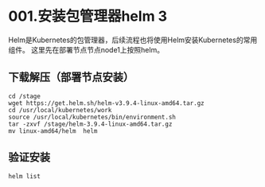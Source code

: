# 001.安装包管理器helm 3

Helm是Kubernetes的包管理器，后续流程也将使用Helm安装Kubernetes的常用组件。 这里先在部署节点节点node1上按照helm。



## 下载解压（部署节点安装）

```
cd /stage
wget https://get.helm.sh/helm-v3.9.4-linux-amd64.tar.gz
cd /usr/local/kubernetes/work
source /usr/local/kubernetes/bin/environment.sh
tar -zxvf /stage/helm-3.9.4-linux-amd64.tar.gz
mv linux-amd64/helm  helm
```

## 验证安装

```
helm list
```

